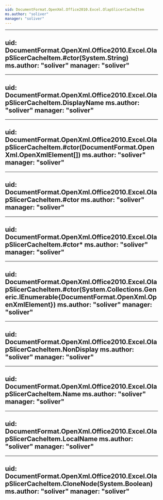 ```yaml
---
uid: DocumentFormat.OpenXml.Office2010.Excel.OlapSlicerCacheItem
ms.author: "soliver"
manager: "soliver"
---
```


---
uid: DocumentFormat.OpenXml.Office2010.Excel.OlapSlicerCacheItem.#ctor(System.String)
ms.author: "soliver"
manager: "soliver"
---

---
uid: DocumentFormat.OpenXml.Office2010.Excel.OlapSlicerCacheItem.DisplayName
ms.author: "soliver"
manager: "soliver"
---

---
uid: DocumentFormat.OpenXml.Office2010.Excel.OlapSlicerCacheItem.#ctor(DocumentFormat.OpenXml.OpenXmlElement[])
ms.author: "soliver"
manager: "soliver"
---

---
uid: DocumentFormat.OpenXml.Office2010.Excel.OlapSlicerCacheItem.#ctor
ms.author: "soliver"
manager: "soliver"
---

---
uid: DocumentFormat.OpenXml.Office2010.Excel.OlapSlicerCacheItem.#ctor*
ms.author: "soliver"
manager: "soliver"
---

---
uid: DocumentFormat.OpenXml.Office2010.Excel.OlapSlicerCacheItem.#ctor(System.Collections.Generic.IEnumerable{DocumentFormat.OpenXml.OpenXmlElement})
ms.author: "soliver"
manager: "soliver"
---

---
uid: DocumentFormat.OpenXml.Office2010.Excel.OlapSlicerCacheItem.NonDisplay
ms.author: "soliver"
manager: "soliver"
---

---
uid: DocumentFormat.OpenXml.Office2010.Excel.OlapSlicerCacheItem.Name
ms.author: "soliver"
manager: "soliver"
---

---
uid: DocumentFormat.OpenXml.Office2010.Excel.OlapSlicerCacheItem.LocalName
ms.author: "soliver"
manager: "soliver"
---

---
uid: DocumentFormat.OpenXml.Office2010.Excel.OlapSlicerCacheItem.CloneNode(System.Boolean)
ms.author: "soliver"
manager: "soliver"
---
